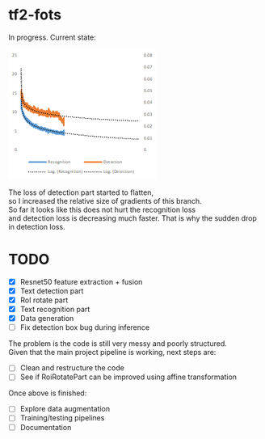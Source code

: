 # tf2-fots

In progress. Current state:

![Loss](misc/loss.bmp?raw=true)

The loss of detection part started to flatten,  
so I increased the relative size of gradients of this branch.  
So far it looks like this does not hurt the recognition loss  
and detection loss is decreasing much faster.
That is why the sudden drop in detection loss.

# TODO

- [x] Resnet50 feature extraction + fusion
- [x] Text detection part
- [x] RoI rotate part
- [x] Text recognition part
- [x] Data generation
- [ ] Fix detection box bug during inference

The problem is the code is still very messy and poorly structured.  
Given that the main project pipeline is working, next steps are:

- [ ] Clean and restructure the code
- [ ] See if RoiRotatePart can be improved using affine transformation

Once above is finished:

- [ ] Explore data augmentation
- [ ] Training/testing pipelines
- [ ] Documentation
